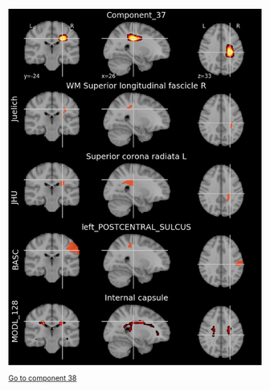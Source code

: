 


![37](preliminary/37.jpg "Component 37")

[Go to component 38](https://parietal-inria.github.io/MODL_atlas/512/38 "Component 38")